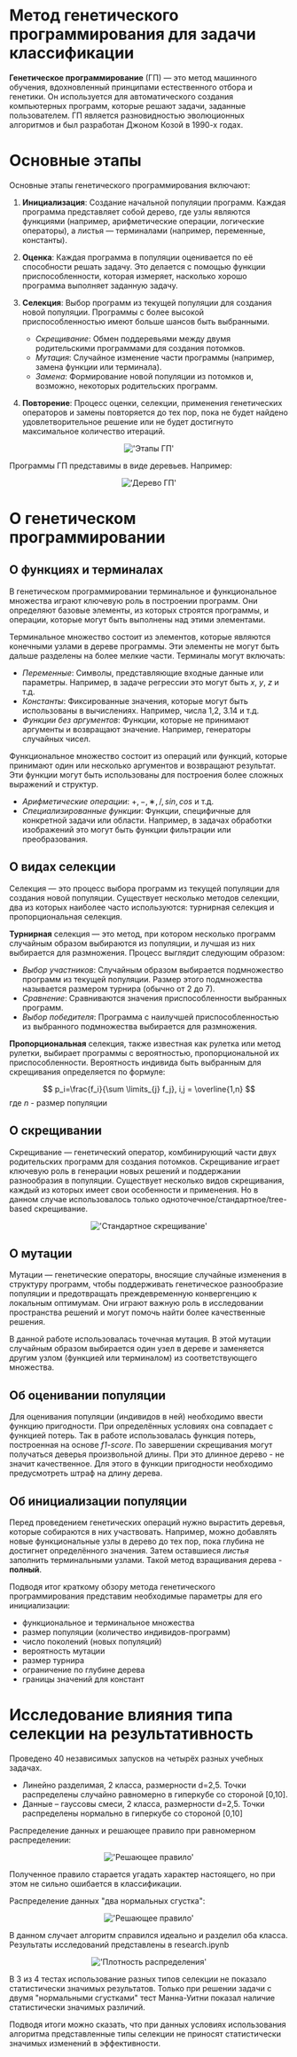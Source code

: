 # Метод генетического программирования для задачи классификации

**Генетическое программирование** (ГП) — это метод машинного обучения, вдохновленный принципами естественного отбора и генетики. Он используется для автоматического создания компьютерных программ, которые решают задачи, заданные пользователем. ГП является разновидностью эволюционных алгоритмов и был разработан Джоном Козой в 1990-х годах.

# Основные этапы

Основные этапы генетического программирования включают:

1. **Инициализация**: Создание начальной популяции программ. Каждая программа представляет собой дерево, где узлы являются функциями (например, арифметические операции, логические операторы), а листья — терминалами (например, переменные, константы).

2. **Оценка**: Каждая программа в популяции оценивается по её способности решать задачу. Это делается с помощью функции приспособленности, которая измеряет, насколько хорошо программа выполняет заданную задачу.

3. **Селекция**: Выбор программ из текущей популяции для создания новой популяции. Программы с более высокой приспособленностью имеют больше шансов быть выбранными.

    - *Cкрещивание*: Обмен поддеревьями между двумя родительскими программами для создания потомков.
    - *Мутация*: Случайное изменение части программы (например, замена функции или терминала).
    - *Замена*: Формирование новой популяции из потомков и, возможно, некоторых родительских программ.

4. **Повторение**: Процесс оценки, селекции, применения генетических операторов и замены повторяется до тех пор, пока не будет найдено удовлетворительное решение или не будет достигнуто максимальное количество итераций.

<div align="center">

!['Этапы ГП'](images/GP_steps.png)

</div>

Программы ГП представимы в виде деревьев. Например:


<div align="center">

!['Дерево ГП'](images/some_tree.png)

</div>

# О генетическом программировании

## О функциях и терминалах
В генетическом программировании терминальное и функциональное множества играют ключевую роль в построении программ. Они определяют базовые элементы, из которых строятся программы, и операции, которые могут быть выполнены над этими элементами.

Терминальное множество состоит из элементов, которые являются конечными узлами в дереве программы. Эти элементы не могут быть дальше разделены на более мелкие части. Терминалы могут включать:

- *Переменные*: Символы, представляющие входные данные или параметры. Например, в задаче регрессии это могут быть $x$, $y$, $z$ и т.д.
- *Константы*: Фиксированные значения, которые могут быть использованы в вычислениях. Например, числа $1$,$2$, $3.14$ и т.д.
- *Функции без аргументов*: Функции, которые не принимают аргументы и возвращают значение. Например, генераторы случайных чисел.

Функциональное множество состоит из операций или функций, которые принимают один или несколько аргументов и возвращают результат. Эти функции могут быть использованы для построения более сложных выражений и структур.

- *Арифметические операции*: $+,−,∗,/,sin,cos$ и т.д.
- *Специализированные функции*: Функции, специфичные для конкретной задачи или области. Например, в задачах обработки изображений это могут быть функции фильтрации или преобразования.

## О видах селекции
Селекция — это процесс выбора программ из текущей популяции для создания новой популяции. Существует несколько методов селекции, два из которых наиболее часто используются: турнирная селекция и пропорциональная селекция.

**Турнирная** селекция — это метод, при котором несколько программ случайным образом выбираются из популяции, и лучшая из них выбирается для размножения. Процесс выглядит следующим образом:

- *Выбор участников*: Случайным образом выбирается подмножество программ из текущей популяции. Размер этого подмножества называется размером турнира (обычно от 2 до 7).
- *Сравнение*: Сравниваются значения приспособленности выбранных программ.
- *Выбор победителя*: Программа с наилучшей приспособленностью из выбранного подмножества выбирается для размножения.

**Пропорциональная** селекция, также известная как рулетка или метод рулетки, выбирает программы с вероятностью, пропорциональной их приспособленности. Вероятность индивида быть выбранным для скрещивания определяется по формуле:

$$
p_i=\frac{f_i}{\sum \limits_{j} f_j}, i,j = \overline{1,n}
$$
где $n$ - размер популяции

## О скрещивании
Cкрещивание  —  генетический оператор, комбинирующий части двух родительских программ для создания потомков. Скрещивание играет ключевую роль в генерации новых решений и поддержании разнообразия в популяции. Существует несколько видов скрещивания, каждый из которых имеет свои особенности и применения. Но в данном случае использовалось только одноточечное/стандартное/tree-based скрещивание.


<div align="center">

!['Стандартное скрещивание'](images/tree_based_crossover.jpg)

</div>

## О мутации
Мутации — генетические операторы, вносящие случайные изменения в структуру программ, чтобы поддерживать генетическое разнообразие популяции и предотвращать преждевременную конвергенцию к локальным оптимумам. Они играют важную роль в исследовании пространства решений и могут помочь найти более качественные решения.

В данной работе использовалась точечная мутация. В этой мутации случайным образом выбирается один узел в дереве и заменяется другим узлом (функцией или терминалом) из соответствующего множества.

## Об оценивании популяции
Для оценивания популяции (индивидов в ней) необходимо ввести функцию пригодности. При определённых условиях она совпадает с функцией потерь. Так в работе использовалась
функция потерь, построенная на основе *f1-score*. По завершении скрещивания могут получаться деверья произвольной длины. При это длинное дерево - не значит качественное. Для этого в функции пригодности необходимо предусмотреть штраф на длину дерева.

## Об инициализации популяции
Перед проведением генетических операций нужно вырастить деревья, которые собираются в них участвовать. Например, можно добавлять новые функциональные узлы в дерево до тех пор, пока глубина не достигнет определённого значения. Затем оставшиеся *листья* заполнить терминальными узлами. Такой метод взращивания дерева - **полный**.

Подводя итог краткому обзору метода генетического программирования представим необходимые параметры для его инициализации:
- функциональное и терминальное множества
- размер популяции (количество индивидов-программ)
- число поколений (новых популяций)
- вероятность мутации
- размер турнира
- ограничение по глубине дерева
- границы значений для констант

# Исследование влияния типа селекции на результативность

Проведено 40 независимых запусков на четырёх разных учебных задачах.
- Линейно разделимая, 2 класса, размерности d=2,5. Точки распределены
случайно равномерно в гиперкубе со стороной [0,10].
- Данные – гауссовы смеси, 2 класса, размерности d=2,5. Точки
распределены нормально в гиперкубе со стороной [0,10]

Распределение данных и решающее правило при равномерном распределении:

<div align="center">

!['Решающее правило'](images/exmplUnifom.png)

</div>

Полученное правило старается угадать характер настоящего, но при этом не сильно ошибается в классификации.

Распределение данных "два нормальных сгустка":

<div align="center">

!['Решающее правило'](images/NotBadGaus2d.png)

</div>

В данном случает алгоритм справился идеально и разделил оба класса.
Результаты исследований представлены в research.ipynb

<div align="center">

!['Плотность распределения'](images/kde.png)

</div>

В 3 из 4 тестах использование разных типов селекции не показало статистически значимых результатов. Только при решении задачи с двумя "нормальными сгустками" тест Манна-Уитни показал наличие статистически значимых различий.

Подводя итоги можно сказать, что при данных условиях использования алгоритма представленные типы селекции не приносят статистически значимых изменений в эффективности.


